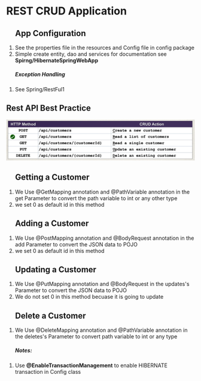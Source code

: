 <h1>REST CRUD Application</h1>
<ol>
	<h2>App Configuration</h2>
	<li>See the properties file in the resources and Config file in config package</li>
	<li>Simple create entity, dao and services for documentation see <strong>Spirng/HibernateSpringWebApp</strong></li>
</ol>

<ol>
	<h5>Exception Handling</h5>
	<li>See Spring/RestFul1</li>
</ol>

<h2>Rest API Best Practice</h2>
<img src="api_design_practice.png"/>


<ol>
	<h2>Getting a Customer</h2>
	<li>We Use @GetMapping annotation and @PathVariable annotation in the get Parameter to convert the path variable  to int or any other type</li>
	<li>we set 0 as default id in this method</li>
</ol>


<ol>
	<h2>Adding a Customer</h2>
	<li>We Use @PostMapping annotation and @BodyRequest annotation in the add Parameter to convert the JSON data to POJO</li>
	<li>we set 0 as default id in this method</li>
</ol>

<ol>
	<h2>Updating a Customer</h2>
	<li>We Use @PutMapping annotation and @BodyRequest in the updates's Parameter to convert the JSON data to POJO</li>
	<li>We do not set 0 in this method becuase it is going to update</li>
</ol>

<ol>
	<h2>Delete a Customer</h2>
	<li>We Use @DeleteMapping annotation and @PathVariable annotation in the deletes's Parameter to convert path variable to int or any type</li>
</ol>


<ol>
	<h5>Notes: </h5>
	<li>Use <strong>@EnableTransactionManagement</strong> to enable HIBERNATE transaction in Config class</li>
</ol>